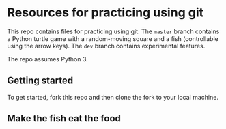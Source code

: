 # Resources for practicing using git

This repo contains files for practicing using git.  The `master` branch contains a Python turtle game with a random-moving square and a fish (controllable using the arrow keys).  The `dev` branch contains experimental features.

The repo assumes Python 3.

## Getting started

To get started, fork this repo and then clone the fork to your local machine.

## Make the fish eat the food
